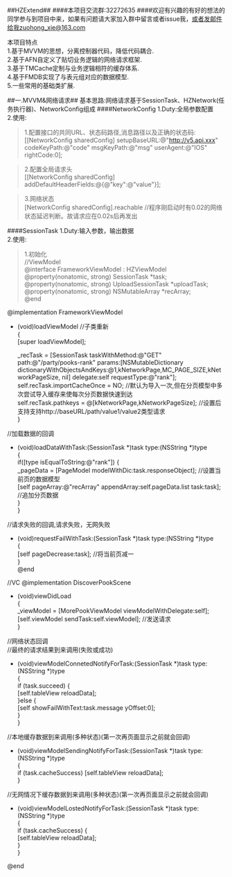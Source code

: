 ##HZExtend##
####本项目交流群:32272635
####欢迎有兴趣的有好的想法的同学参与到项目中来，如果有问题请大家加入群中留言或者issue我，或者发邮件给我zuohong_xie@163.com

本项目特点<br/>
1.基于MVVM的思想，分离控制器代码，降低代码耦合.<br/>
2.基于AFN自定义了贴切业务逻辑的网络请求框架.<br/>
3.基于TMCache定制与业务逻辑相符的缓存体系.<br/>
4.基于FMDB实现了与表元组对应的数据模型.<br/>
5.一些常用的基础类扩展.<br/>

##一.MVVM&网络请求##
基本思路:网络请求基于SessionTask、HZNetwork(任务执行器)、NetworkConfig组成
####NetworkConfig
1.Duty:全局参数配置<br/>
2.使用:<br/>
>1.配置接口的共同URL、状态码路径,消息路径以及正确的状态码:<br/>
[[NetworkConfig sharedConfig] setupBaseURL:@"http://v5.api.xxx" codeKeyPath:@"code" msgKeyPath:@"msg" userAgent:@"IOS" rightCode:0];

>2.配置全局请求头<br/>
[[NetworkConfig sharedConfig] addDefaultHeaderFields:@{@"key":@"value"}];

>3.网络状态<br/>
[NetworkConfig sharedConfig].reachable  //程序刚启动时有0.02的网络状态延迟判断。故请求应在0.02s后再发出

####SessionTask
1.Duty:输入参数，输出数据<br/>
2.使用:<br/>
>1.初始化<br/>
//ViewModel<br/>
@interface FrameworkViewModel : HZViewModel<br/>
@property(nonatomic, strong) SessionTask *task;<br/>
@property(nonatomic, strong) UploadSessionTask *uploadTask;<br/>
@property(nonatomic, strong) NSMutableArray *recArray;<br/>
@end<br/>

@implementation FrameworkViewModel<br/>
- (void)loadViewModel //子类重新<br/>
{<br/>
    [super loadViewModel];<br/>

    _recTask = [SessionTask taskWithMethod:@"GET" path:@"/party/pooks-rank" params:[NSMutableDictionary dictionaryWithObjectsAndKeys:@1,kNetworkPage,MC_PAGE_SIZE,kNetworkPageSize, nil] delegate:self requestType:@"rank"];<br/>
    self.recTask.importCacheOnce = NO;  //默认为导入一次,但在分页模型中多次尝试导入缓存来使每次分页数据快速到达<br/>
    self.recTask.pathkeys = @[kNetworkPage,kNetworkPageSize];   //设置后支持支持http://baseURL/path/value1/value2类型请求<br/>
}<br/>

//加载数据的回调<br/>
- (void)loadDataWithTask:(SessionTask *)task type:(NSString *)type<br/>
{<br/>
    if([type isEqualToString:@"rank"]) {<br/>
        _pageData = [PageModel modelWithDic:task.responseObject]; //设置当前页的数据模型<br/>
        [self pageArray:@"recArray" appendArray:self.pageData.list task:task];  //追加分页数据<br/>
    }<br/>
}<br/>

//请求失败的回调,请求失败，无网失败<br/>
- (void)requestFailWithTask:(SessionTask *)task type:(NSString *)type<br/>
{<br/>
    [self pageDecrease:task]; //将当前页减一<br/>
}<br/>
@end<br/>

//VC
@implementation DiscoverPookScene<br/>

- (void)viewDidLoad<br/>
{<br/>
     _viewModel = [MorePookViewModel viewModelWithDelegate:self];<br/>
     [self.viewModel sendTask:self.viewModel]; //发送请求<br/>
}<br/>

//网络状态回调<br/>
//最终的请求结果到来调用(失败或成功)<br/>
- (void)viewModelConnetedNotifyForTask:(SessionTask *)task type:(NSString *)type<br/>
{<br/>
    if (task.succeed) {<br/>
        [self.tableView reloadData];<br/>
    }else {<br/>
        [self showFailWithText:task.message yOffset:0];<br/>
    }<br/>
}<br/>

//本地缓存数据到来调用(多种状态)(第一次再页面显示之前就会回调)<br/>
- (void)viewModelSendingNotifyForTask:(SessionTask *)task type:(NSString *)type<br/>
{<br/>
    if (task.cacheSuccess) [self.tableView reloadData];<br/>
}<br/>

//无网情况下缓存数据到来调用(多种状态)(第一次再页面显示之前就会回调)<br/>
- (void)viewModelLostedNotifyForTask:(SessionTask *)task type:(NSString *)type<br/>
{<br/>
    if (task.cacheSuccess) {<br/>
        [self.tableView reloadData];<br/>
    }<br/>
}<br/>

@end<br/>
